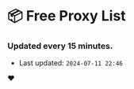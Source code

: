 # :package: Free Proxy List
### Updated every 15 minutes.

- Last updated: `2024-07-11 22:46`

:heart:
